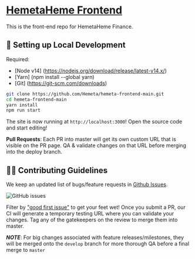 # [HemetaHeme Frontend](https://app.hemeta.net)
This is the front-end repo for HemetaHeme Finance.

##  🔧 Setting up Local Development

Required: 
- [Node v14] (https://nodejs.org/download/release/latest-v14.x/)  
- [Yarn] (npm install --global yarn) 
- [Git] (https://git-scm.com/downloads)


```bash
git clone https://github.com/Hemeta/hemeta-frontend-main.git
cd hemeta-frontend-main
yarn install
npm run start
```

The site is now running at `http://localhost:3000`!
Open the source code and start editing!

**Pull Requests**:
Each PR into master will get its own custom URL that is visible on the PR page. QA & validate changes on that URL before merging into the deploy branch. 

## 👏🏽 Contributing Guidelines 

We keep an updated list of bugs/feature requests in [Github Issues](https://github.com/HemetaHeme/hemeta-frontend/issues). 


![GitHub issues](https://github.com/HemetaHeme/hemeta-frontend/issues?style=flat-square)

Filter by ["good first issue"](https://github.com/HemetaHeme/hemeta-frontend/issues?q=is%3Aopen+is%3Aissue+label%3A%22good+first+issue%22) to get your feet wet!
Once you submit a PR, our CI will generate a temporary testing URL where you can validate your changes. Tag any of the gatekeepers on the review to merge them into master. 

*__NOTE__*: For big changes associated with feature releases/milestones, they will be merged onto the `develop` branch for more thorough QA before a final merge to `master`
